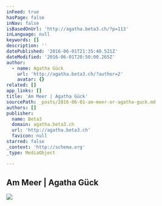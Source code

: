 ```yaml
---
inFeed: true
hasPage: false
inNav: false
isBasedOnUrl: 'http://agatha.beta3.ch/?p=113'
inLanguage: null
keywords: []
description: ''
datePublished: '2016-06-01T21:35:40.521Z'
dateModified: '2016-06-01T20:50:00.265Z'
author:
  - name: Agatha Gück
    url: 'http://agatha.beta3.ch/?author=2'
    avatar: {}
related: []
app_links: []
title: 'Am Meer | Agatha Gück'
sourcePath: _posts/2016-06-01-am-meer-or-agatha-guck.md
authors: []
publisher:
  name: Beta3
  domain: agatha.beta3.ch
  url: 'http://agatha.beta3.ch'
  favicon: null
starred: false
_context: 'http://schema.org'
_type: MediaObject

---
```

<article style=""><h1>Am Meer | Agatha Gück</h1><img src="http://agatha.beta3.ch/wp-content/uploads/2015/11/IMG_26701.jpg" /></article>